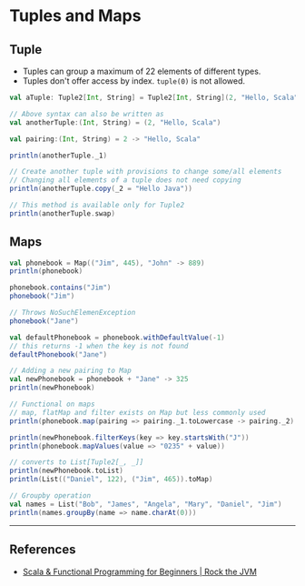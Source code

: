 # Tuples and Maps

## Tuple

* Tuples can group a maximum of 22 elements of different types.
* Tuples don't offer access by index. `tuple(0)` is not allowed.

```Scala
val aTuple: Tuple2[Int, String] = Tuple2[Int, String](2, "Hello, Scala")

// Above syntax can also be written as
val anotherTuple:(Int, String) = (2, "Hello, Scala")

val pairing:(Int, String) = 2 -> "Hello, Scala"

println(anotherTuple._1)

// Create another tuple with provisions to change some/all elements
// Changing all elements of a tuple does not need copying
println(anotherTuple.copy(_2 = "Hello Java"))

// This method is available only for Tuple2
println(anotherTuple.swap)
```

## Maps

```Scala
val phonebook = Map(("Jim", 445), "John" -> 889)
println(phonebook)

phonebook.contains("Jim")
phonebook("Jim")

// Throws NoSuchElemenException
phonebook("Jane")

val defaultPhonebook = phonebook.withDefaultValue(-1)
// this returns -1 when the key is not found
defaultPhonebook("Jane")

// Adding a new pairing to Map
val newPhonebook = phonebook + "Jane" -> 325
println(newPhonebook)

// Functional on maps
// map, flatMap and filter exists on Map but less commonly used
println(phonebook.map(pairing => pairing._1.toLowercase -> pairing._2)

println(newPhonebook.filterKeys(key => key.startsWith("J"))
println(phonebook.mapValues(value => "0235" + value))

// converts to List[Tuple2[_, _]]
println(newPhonebook.toList)
println(List(("Daniel", 122), ("Jim", 465)).toMap)

// Groupby operation
val names = List("Bob", "James", "Angela", "Mary", "Daniel", "Jim")
println(names.groupBy(name => name.charAt(0)))
```

---

## References

* [Scala & Functional Programming for Beginners | Rock the JVM](https://www.udemy.com/share/1013xsCUMfd1lVR34=/)
